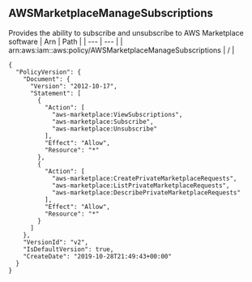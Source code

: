 
## AWSMarketplaceManageSubscriptions
Provides the ability to subscribe and unsubscribe to AWS Marketplace software
| Arn | Path |
| --- | --- |
| arn:aws:iam::aws:policy/AWSMarketplaceManageSubscriptions | / |
```
{
  "PolicyVersion": {
    "Document": {
      "Version": "2012-10-17",
      "Statement": [
        {
          "Action": [
            "aws-marketplace:ViewSubscriptions",
            "aws-marketplace:Subscribe",
            "aws-marketplace:Unsubscribe"
          ],
          "Effect": "Allow",
          "Resource": "*"
        },
        {
          "Action": [
            "aws-marketplace:CreatePrivateMarketplaceRequests",
            "aws-marketplace:ListPrivateMarketplaceRequests",
            "aws-marketplace:DescribePrivateMarketplaceRequests"
          ],
          "Effect": "Allow",
          "Resource": "*"
        }
      ]
    },
    "VersionId": "v2",
    "IsDefaultVersion": true,
    "CreateDate": "2019-10-28T21:49:43+00:00"
  }
}
```
